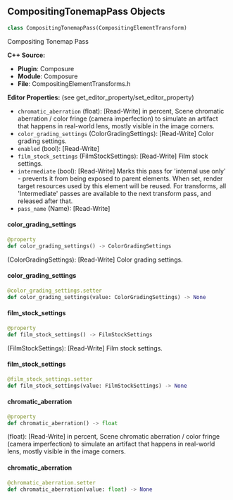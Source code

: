 ## CompositingTonemapPass Objects

```python
class CompositingTonemapPass(CompositingElementTransform)
```

Compositing Tonemap Pass

**C++ Source:**

- **Plugin**: Composure
- **Module**: Composure
- **File**: CompositingElementTransforms.h

**Editor Properties:** (see get_editor_property/set_editor_property)

- ``chromatic_aberration`` (float):  [Read-Write] in percent, Scene chromatic aberration / color fringe (camera imperfection) to simulate an artifact that happens in real-world lens, mostly visible in the image corners.
- ``color_grading_settings`` (ColorGradingSettings):  [Read-Write] Color grading settings.
- ``enabled`` (bool):  [Read-Write]
- ``film_stock_settings`` (FilmStockSettings):  [Read-Write] Film stock settings.
- ``intermediate`` (bool):  [Read-Write] Marks this pass for 'internal use only' - prevents it from being exposed to parent elements.
  When set, render target resources used by this element will be reused. For transforms, all 'Intermediate'
  passes are available to the next transform pass, and released after that.
- ``pass_name`` (Name):  [Read-Write]

<a id="unreal.CompositingTonemapPass.color_grading_settings"></a>

#### color_grading_settings

```python
@property
def color_grading_settings() -> ColorGradingSettings
```

(ColorGradingSettings):  [Read-Write] Color grading settings.

<a id="unreal.CompositingTonemapPass.color_grading_settings"></a>

#### color_grading_settings

```python
@color_grading_settings.setter
def color_grading_settings(value: ColorGradingSettings) -> None
```

<a id="unreal.CompositingTonemapPass.film_stock_settings"></a>

#### film_stock_settings

```python
@property
def film_stock_settings() -> FilmStockSettings
```

(FilmStockSettings):  [Read-Write] Film stock settings.

<a id="unreal.CompositingTonemapPass.film_stock_settings"></a>

#### film_stock_settings

```python
@film_stock_settings.setter
def film_stock_settings(value: FilmStockSettings) -> None
```

<a id="unreal.CompositingTonemapPass.chromatic_aberration"></a>

#### chromatic_aberration

```python
@property
def chromatic_aberration() -> float
```

(float):  [Read-Write] in percent, Scene chromatic aberration / color fringe (camera imperfection) to simulate an artifact that happens in real-world lens, mostly visible in the image corners.

<a id="unreal.CompositingTonemapPass.chromatic_aberration"></a>

#### chromatic_aberration

```python
@chromatic_aberration.setter
def chromatic_aberration(value: float) -> None
```

<a id="unreal.MultiPassChromaKeyer"></a>